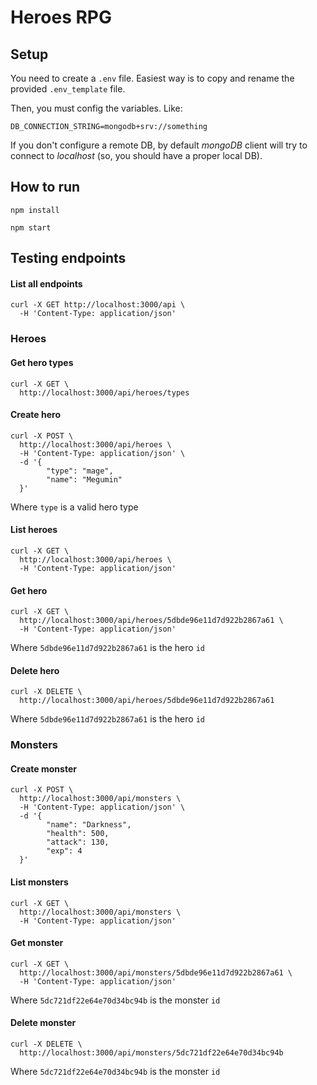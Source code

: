 # Heroes RPG

## Setup

You need to create a `.env` file. Easiest way is to copy and rename the provided `.env_template` file.

Then, you must config the variables. Like:

`DB_CONNECTION_STRING=mongodb+srv://something`

If you don't configure a remote DB, by default *mongoDB* client will try to connect to _localhost_ (so, you should have a proper local DB).

## How to run

`npm install`

`npm start`

## Testing endpoints

#### List all endpoints
```
curl -X GET http://localhost:3000/api \
  -H 'Content-Type: application/json'
```

### Heroes
#### Get hero types
```
curl -X GET \
  http://localhost:3000/api/heroes/types
```
  
#### Create hero
```
curl -X POST \
  http://localhost:3000/api/heroes \
  -H 'Content-Type: application/json' \
  -d '{
        "type": "mage",
        "name": "Megumin"
  }'
```

Where `type` is a valid hero type

#### List heroes
```
curl -X GET \
  http://localhost:3000/api/heroes \
  -H 'Content-Type: application/json'
```

#### Get hero
```
curl -X GET \
  http://localhost:3000/api/heroes/5dbde96e11d7d922b2867a61 \
  -H 'Content-Type: application/json'
```
  
Where `5dbde96e11d7d922b2867a61` is the hero `id`
  
#### Delete hero
```
curl -X DELETE \
  http://localhost:3000/api/heroes/5dbde96e11d7d922b2867a61 
```

Where `5dbde96e11d7d922b2867a61` is the hero `id`


### Monsters

#### Create monster
```
curl -X POST \
  http://localhost:3000/api/monsters \
  -H 'Content-Type: application/json' \
  -d '{
        "name": "Darkness",
        "health": 500,
        "attack": 130,
        "exp": 4
  }'
```

#### List monsters
```
curl -X GET \
  http://localhost:3000/api/monsters \
  -H 'Content-Type: application/json'
```

#### Get monster
```
curl -X GET \
  http://localhost:3000/api/monsters/5dbde96e11d7d922b2867a61 \
  -H 'Content-Type: application/json'
```

Where `5dc721df22e64e70d34bc94b` is the monster `id`

#### Delete monster
```
curl -X DELETE \
  http://localhost:3000/api/monsters/5dc721df22e64e70d34bc94b 
```

Where `5dc721df22e64e70d34bc94b` is the monster `id`

